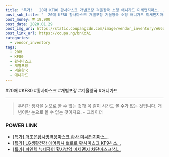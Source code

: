 ```yaml
--- 
title: "특가!   20매 KF80 황사마스크 개별포장 겨울왕국 소형 애니가드 미세먼지마스..." 
post_sub_title: "  20매 KF80 황사마스크 개별포장 겨울왕국 소형 애니가드 미세먼지마스크 큐어" 
post_money: ₩ 19,900 
post_date: 2020.01.29 
post_img_url: https://static.coupangcdn.com/image/vendor_inventory/e66d/bfb7f2071dfa8dd4f528fd3f1327dbd1a830c8d76e84bd0e9797d57a0d3e.jpg 
post_link_url: https://coupa.ng/bnKdAi 
categories: 
  - vendor_inventory 
tags: 
  - 20매 
  - KF80 
  - 황사마스크 
  - 개별포장 
  - 겨울왕국 
  - 애니가드 
--- 
```

  #20매 #KF80 #황사마스크 #개별포장 #겨울왕국 #애니가드 
<hr> 

> 우리가 생각을 눈으로 볼 수 없는 것과 꼭 같이 시간도 볼 수가 없는 것입니다. 개념이란 눈으로 볼 수 없는 것이지요. - 크라이더 


### POWER LINK

* <a href="https://blog.naver.com/santokki14/221790072033" target="_blank">[특가] 더조은황사방역용마스크 황사 미세먼지마스...</a>
* <a href="https://blog.naver.com/sakai111/221789474939" target="_blank">[특가] LG생활건강 에어워셔 뽀로로 황사마스크 KF94 소...</a>
* <a href="https://blog.naver.com/sakai111/221787896396" target="_blank">[특가] 파인텍 뉴네퓨어 황사방역 미세먼지 차단마스크(식...</a>
